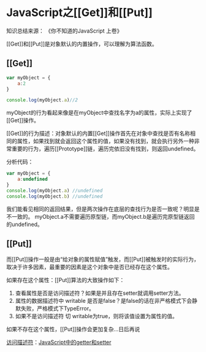 # JavaScript之[[Get]]和[[Put]]

知识总结来源： 《你不知道的JavaScript 上卷》

[[Get]]和[[Put]]是对象默认的内置操作，可以理解为算法函数。

## [[Get]]

``` javascript
var myObject = {
    a:2
}

console.log(myObject.a)//2
```

myObject的行为看起来像是在myObject中查找名字为a的属性，实际上实现了[[Get]]操作。

[[Get]]的行为描述：对象默认的内置[[Get]]操作首先在对象中查找是否有名称相同的属性，如果找到就会返回这个属性的值，如果没有找到，就会执行另外一种非常重要的行为，遍历[[Prototype]]链，遍历完依旧没有找到，则返回undefined。

分析代码：

``` javascript
var myObject = {
    a:undefined
}
console.log(myObject.a) //undefined
console.log(myObject.b) //undefined
```

我们能看见相同的返回结果，但是两次操作在底层的查找行为是否一致呢？明显是不一致的。
myObject.a不需要遍历原型链，而myObject.b是遍历完原型链返回的undefined。

## [[Put]]

而[[Put]]操作一般是由“给对象的属性赋值”触发，而[[Put]]被触发时的实际行为，取决于许多因素，最重要的因素是这个对象中是否已经存在这个属性。

如果存在这个属性：[[Put]]算法的大致操作如下：  
1. 查看属性是否是<span id = "jump">访问描述符</span>？如果是并且存在setter就调用setter方法。
2. 属性的数据描述符中 writable 是否是false？是false的话在非严格模式下会静默失败，严格模式下TypeError。
3. 如果不是访问描述符 切 writable为true，则将该值设置为属性的值。
   
如果不存在这个属性，[[Put]]操作会更加复杂...日后再说



[访问描述符](#jump)：[JavaScript中的getter和setter](https://github.com/PythonerNunu/front-end/blob/master/JavaScript%E4%B8%AD%E7%9A%84getter%E5%92%8Csetter.md)